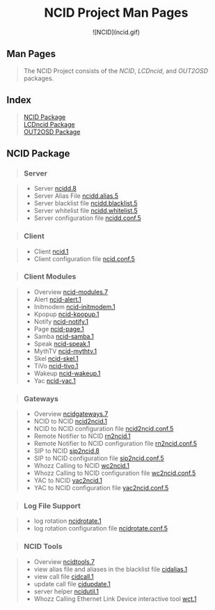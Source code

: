 <center><h1 name="top">NCID Project Man Pages</h1></center>

<center>![NCID](ncid.gif)</center>

## Man Pages

> The NCID Project consists of the *NCID*, *LCDncid*, and *OUT2OSD*
  packages.

## Index

> [NCID Package](#np)  
> [LCDncid Package](#lp)  
> [OUT2OSD Package](#op)

## <a name="np"></a>NCID Package

> ### Server

> - Server [ncidd.8](ncidd.8.html)
> - Server Alias File [ncidd.alias.5](ncidd.alias.5.html)
> - Server blacklist file [ncidd.blacklist.5](ncidd.blacklist.5.html)
> - Server whitelist file [ncidd.whitelist.5](ncidd.whitelist.5.html)
> - Server configuration file [ncidd.conf.5](ncidd.conf.5.html)

> ### Client

> - Client [ncid.1](ncid.1.html)
> - Client configuration file [ncid.conf.5](ncid.conf.5.html)

> ### Client Modules

> - Overview [ncid-modules.7](ncid-modules.7.html)
> - Alert [ncid-alert.1](ncid-alert.1.html)
> - Initmodem [ncid-initmodem.1](ncid-initmodem.1.html)
> - Kpopup [ncid-kpopup.1](ncid-kpopup.1.html)
> - Notify [ncid-notify.1](ncid-notify.1.html)
> - Page [ncid-page.1](ncid-page.1.html)
> - Samba [ncid-samba.1](ncid-samba.1.html)
> - Speak [ncid-speak.1](ncid-speak.1.html)
> - MythTV [ncid-mythtv.1](ncid-mythtv.1.html)
> - Skel [ncid-skel.1](ncid-skel.1.html)
> - TiVo [ncid-tivo.1](ncid-tivo.1.html)
> - Wakeup [ncid-wakeup.1](ncid-wakeup.1.html)
> - Yac [ncid-yac.1](ncid-yac.1.html)


> ### Gateways

> - Overview [ncidgateways.7](ncidgateways.7.html)
> - NCID to NCID [ncid2ncid.1](ncid2ncid.1.html)
> - NCID to NCID configuration file [ncid2ncid.conf.5](ncid2ncid.conf.5.html)
> - Remote Notifier to NCID [rn2ncid.1](rn2ncid.1.html)
> - Remote Notifier to NCID configuration file [rn2ncid.conf.5](rn2ncid.conf.5.html)
> - SIP to NCID [sip2ncid.8](sip2ncid.8.html)
> - SIP to NCID configuration file [sip2ncid.conf.5](sip2ncid.conf.5.html)
> - Whozz Calling to NCID [wc2ncid.1](wc2ncid.1.html)
> - Whozz Calling to NCID configuration file [wc2ncid.conf.5](wc2ncid.conf.5.html)
> - YAC to NCID [yac2ncid.1](yac2ncid.1.html)
> - YAC to NCID configuration file [yac2ncid.conf.5](yac2ncid.conf.5.html)

> ### Log File Support

> - log rotation [ncidrotate.1](ncidrotate.1.html)
> - log rotation configuration file [ncidrotate.conf.5](ncidrotate.conf.5.html)

> ### NCID Tools

> - Overview [ncidtools.7](ncidtools.7.html)
> - view alias file and aliases in the blacklist file
    [cidalias.1](cidalias.1.html)
> - view call file [cidcall.1](cidcall.1.html)
> - update call file [cidupdate.1](cidupdate.1.html)
> - server helper [ncidutil.1](ncidutil.1.html)
> - Whozz Calling Ethernet Link Device interactive tool [wct.1](wct.1.html)
